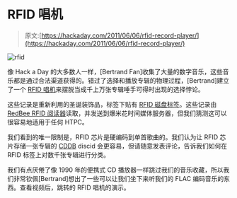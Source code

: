 # RFID 唱机

> 原文:[https://hackaday.com/2011/06/06/rfid-record-player/](https://hackaday.com/2011/06/06/rfid-record-player/)

![](../Images/eac55d1be757e4b07dab83bdb67f7f8f.png "rfid")

像 Hack a Day 的大多数人一样，[Bertrand Fan]收集了大量的数字音乐，这些音乐都是通过合法渠道获得的。错过了选择和播放专辑的物理过程，[Bertrand]建立了一个 [RFID 唱机](http://thatsaspicymeatball.com/post/3567097734/rfid-record-player)来摆脱当成千上万张专辑唾手可得时出现的选择悖论。

这些记录是重新利用的圣诞装饰品，标签下贴有 [RFID 磁盘标签](http://www.trossenrobotics.com/store/p/3625-Clear-thin-Lamination-disks-30mm-Sticker-backing-.aspx)。这些记录由 [RedBee RFID 阅读器](http://www.trossenrobotics.com/p/REDBEE-Wireless-rfid-reader.aspx)读取，并发送到爆米花时间媒体服务器，但我们猜测这可以很容易地适用于任何 HTPC。

我们看到的唯一限制是，RFID 芯片是硬编码到单首歌曲的。我们认为让 RFID 芯片存储一张专辑的 [CDDB](http://en.wikipedia.org/wiki/CDDB) discid 会更容易，但请随意发表评论，告诉我们如何在 RFID 标签上对数千张专辑进行分类。

我们有点厌倦了像 1990 年的便携式 CD 播放器一样跳过我们的音乐收藏，所以我们非常钦佩[Bertrand]想出了一些可以让我们坐下来听我们的 FLAC 编码音乐的东西。查看视频后，跳转的 RFID 唱机的演示。